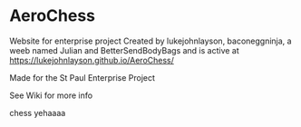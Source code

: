 # AeroChess
Website for enterprise project
Created by lukejohnlayson, baconeggninja, a weeb named Julian and BetterSendBodyBags and is active at https://lukejohnlayson.github.io/AeroChess/

Made for the St Paul Enterprise Project  

See Wiki for more info

chess yehaaaa
